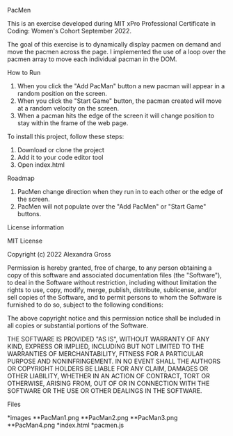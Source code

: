 PacMen

This is an exercise developed during MIT xPro Professional Certificate in Coding: Women's Cohort September 2022. 

The goal of this exercise is to dynamically display pacmen on demand and move the pacmen across the page. I implemented the use of a loop over the pacmen array to move each individual pacman in the DOM. 

How to Run 
1. When you click the "Add PacMan" button a new pacman will appear in a random position on the screen.
2. When you click the "Start Game" button, the pacman created will move at a random velocity on the screen.
3. When a pacman hits the edge of the screen it will change position to stay within the frame of the web page. 

To install this project, follow these steps:

1. Download or clone the project
2. Add it to your code editor tool
3. Open index.html

Roadmap 
1. PacMen change direction when they run in to each other or the edge of the screen.
2. PacMen will not populate over the "Add PacMen" or "Start Game" buttons.

License information 

MIT License

Copyright (c) 2022 Alexandra Gross

Permission is hereby granted, free of charge, to any person obtaining a copy of this software and associated documentation files (the "Software"), to deal in the Software without restriction, including without limitation the rights to use, copy, modify, merge, publish, distribute, sublicense, and/or sell copies of the Software, and to permit persons to whom the Software is furnished to do so, subject to the following conditions:

The above copyright notice and this permission notice shall be included in all copies or substantial portions of the Software.

THE SOFTWARE IS PROVIDED "AS IS", WITHOUT WARRANTY OF ANY KIND, EXPRESS OR IMPLIED, INCLUDING BUT NOT LIMITED TO THE WARRANTIES OF MERCHANTABILITY, FITNESS FOR A PARTICULAR PURPOSE AND NONINFRINGEMENT. IN NO EVENT SHALL THE AUTHORS OR COPYRIGHT HOLDERS BE LIABLE FOR ANY CLAIM, DAMAGES OR OTHER LIABILITY, WHETHER IN AN ACTION OF CONTRACT, TORT OR OTHERWISE, ARISING FROM, OUT OF OR IN CONNECTION WITH THE SOFTWARE OR THE USE OR OTHER DEALINGS IN THE SOFTWARE.

Files 

*images
    **PacMan1.png
    **PacMan2.png
    **PacMan3.png
    **PacMan4.png
*index.html
*pacmen.js
